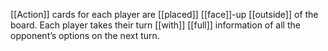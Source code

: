 [[Action]] cards for each player are [[placed]] [[face]]-up [[outside]] of the board. Each player takes their turn [[with]] [[full]] information of all the opponent’s options on the next turn.
